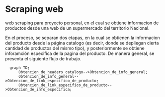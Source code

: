 # Scraping web

web scraping para proyecto personal, en el cual se obtiene informacion de productos desde una web de un supermercado del territorio Nacional.

En el proceso, se separan dos etapas, en la cual se obtienen la informacion del producto desde la página catalogo (es decir, donde se depliegan cierta cantidad de productos del mismo tipo), y posteriormente se obtiene inforamción especifica de la pagina del producto. De manera general, se presenta el siguiente flujo de trabajo.



```mermaid
  graph TD;
      Obtencion_de_headers_catalogo-->Obtencion_de_info_general;
      Obtencion_de_info_general-->Obtencion_de_link_especifico_de_producto;
      Obtencion_de_link_especifico_de_producto-->Obtencion_de_info_especifica;
```
